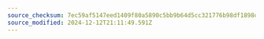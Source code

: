 ```yaml
---
source_checksum: 7ec59af5147eed1409f80a5890c5bb9b64d5cc321776b98df1898de62c6ef919
source_modified: 2024-12-12T21:11:49.591Z
---
```


